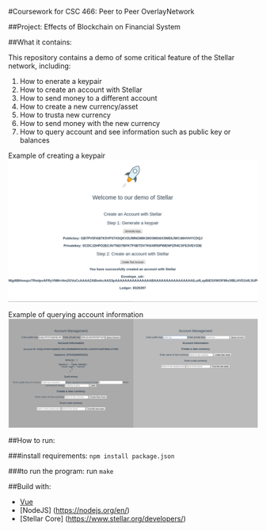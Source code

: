 #Coursework for CSC 466: Peer to Peer OverlayNetwork

##Project: Effects of Blockchain on Financial System

##What it contains:

This repository contains a demo of some critical feature of the Stellar network, including:

1. How to enerate a keypair
2. How to create an account with Stellar
3. How to send money to a different account
4. How to create a new currency/asset
5. How to trusta new currency
6. How to send money with the new currency
7. How to query account and see information such as public key or balances


Example of creating a keypair
![myimage-alt-tag](logo1.png)

Example of querying account information
![myimage-alt-tag](logo2.png)


##How to run:

###install requirements:
`npm install package.json`

###to run the program:
run `make`

##Build with:
* [Vue](https://vuejs.org/)
* [NodeJS] (https://nodejs.org/en/)
* [Stellar Core] (https://www.stellar.org/developers/)